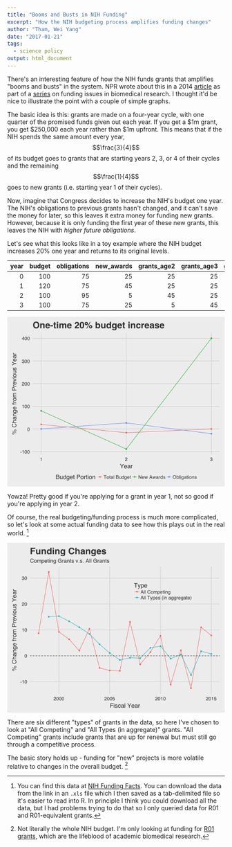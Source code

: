 ```yaml
---
title: "Booms and Busts in NIH Funding"
excerpt: "How the NIH budgeting process amplifies funding changes"
author: "Tham, Wei Yang"
date: "2017-01-21"
tags:
  - science policy
output: html_document
---
```






There's an interesting feature of how the NIH funds grants that amplifies "booms and busts" in the system. NPR wrote about this in a 2014 [article](http://www.npr.org/sections/health-shots/2014/09/24/351142702/after-the-nih-funding-euphoria-comes-the-hangover) as part of a [series](http://www.npr.org/series/347129694/science-squeezed) on funding issues in biomedical research. I thought it'd be nice to illustrate the point with a couple of simple graphs. 

The basic idea is this: grants are made on a four-year cycle, with one quarter of the promised funds given out each year. If you get a \$1m grant, you get \$250,000 each year rather than \$1m upfront. This means that if the NIH spends the same amount every year, $$\frac{3}{4}$$ of its budget goes to grants that are starting years 2, 3, or 4 of their cycles and the remaining $$\frac{1}{4}$$ goes to new grants (i.e. starting year 1 of their cycles). 

Now, imagine that Congress decides to increase the NIH's budget one year. The NIH's obligations to previous grants hasn't changed, and it can't save the money for later, so this leaves it extra money for funding new grants. However, because it is only funding the first year of these new grants, this leaves the NIH with *higher future obligations*.

Let's see what this looks like in a toy example where the NIH budget increases 20% one year and returns to its original levels.


| year| budget| obligations| new_awards| grants_age2| grants_age3| grants_age4|
|----:|------:|-----------:|----------:|-----------:|-----------:|-----------:|
|    0|    100|          75|         25|          25|          25|          25|
|    1|    120|          75|         45|          25|          25|          25|
|    2|    100|          95|          5|          45|          25|          25|
|    3|    100|          75|         25|           5|          45|          25|

<img src="/figs/2017-01-21-nih_booms_busts/unnamed-chunk-2-1.png" title="center" alt="center" style="display: block; margin: auto;" />

Yowza! Pretty good if you're applying for a grant in year 1, not so good if you're applying in year 2. 

Of course, the real budgeting/funding process is much more complicated, so let's look at some actual funding data to see how this plays out in the real world. [^1] 

[^1]: You can find this data at [NIH Funding Facts](https://report.nih.gov/fundingfacts/fundingfacts.aspx). You can download the data from the link in an `.xls` file which I then saved as a tab-delimited file so it's easier to read into R. In principle I think you could download all the data, but I had problems trying to do that so I only queried data for R01 and R01-equivalent grants.

<img src="/figs/2017-01-21-nih_booms_busts/unnamed-chunk-3-1.png" title="center" alt="center" style="display: block; margin: auto;" />

There are six different "types" of grants in the data, so here I've chosen to look at "All Competing" and "All Types (in aggregate)" grants. "All Competing" grants include grants that are up for renewal but must still go through a competitive process. 

The basic story holds up - funding for "new" projects is more volatile relative to changes in the overall budget. [^2]

[^2]: Not literally the whole NIH budget. I'm only looking at funding for [R01 grants](https://grants.nih.gov/grants/funding/r01.htm), which are the lifeblood of academic biomedical research.

